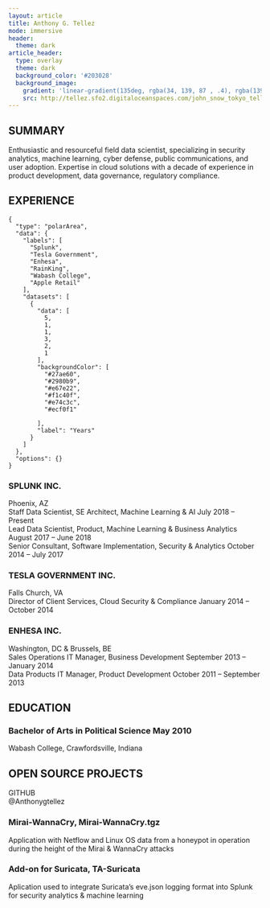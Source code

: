 ```yaml
---
layout: article
title: Anthony G. Tellez
mode: immersive
header:
  theme: dark
article_header:
  type: overlay
  theme: dark
  background_color: '#203028'
  background_image:
    gradient: 'linear-gradient(135deg, rgba(34, 139, 87 , .4), rgba(139, 34, 139, .4))'
    src: http://tellez.sfo2.digitaloceanspaces.com/john_snow_tokyo_tellez_bio.jpg
---
```


## SUMMARY
Enthusiastic and resourceful field data scientist, specializing in security analytics, machine learning, cyber defense, public communications, and user adoption. Expertise in cloud solutions with a decade of experience in product development, data governance, regulatory compliance.  
<!--more-->

## EXPERIENCE
``` chart
{
  "type": "polarArea",
  "data": {
    "labels": [
      "Splunk",
      "Tesla Government",
      "Enhesa",
      "RainKing",
      "Wabash College",
      "Apple Retail"
    ],
    "datasets": [
      {
        "data": [
          5,
          1,
          1,
          3,
          2,
          1
        ],
        "backgroundColor": [
          "#27ae60",
          "#2980b9",
          "#e67e22",
          "#f1c40f",
          "#e74c3c",
          "#ecf0f1"

        ],
        "label": "Years" 
      }
    ]
  },
  "options": {}
}
```
### SPLUNK INC.  
 Phoenix, AZ  
 Staff Data Scientist, SE Architect, Machine Learning & AI July 2018 – Present  
 Lead Data Scientist, Product, Machine Learning & Business Analytics August 2017 – June 2018  
 Senior Consultant, Software Implementation, Security & Analytics October 2014 – July 2017  

### TESLA GOVERNMENT INC.
Falls Church, VA  
Director of Client Services, Cloud Security & Compliance January 2014 – October 2014  

### ENHESA INC.  
Washington, DC & Brussels, BE  
Sales Operations IT Manager, Business Development September 2013 – January 2014  
Data Products IT Manager, Product Development October 2011 – September 2013

## EDUCATION
### Bachelor of Arts in Political Science May 2010  
Wabash College, Crawfordsville, Indiana

## OPEN SOURCE PROJECTS
GITHUB  
@Anthonygtellez  
### Mirai-WannaCry, Mirai-WannaCry.tgz  
Application with Netflow and Linux OS data from a honeypot in operation during the height of the Mirai & WannaCry attacks  
### Add-on for Suricata, TA-Suricata  
Aplication used to integrate Suricata’s eve.json logging format into Splunk for security analytics & machine learning
